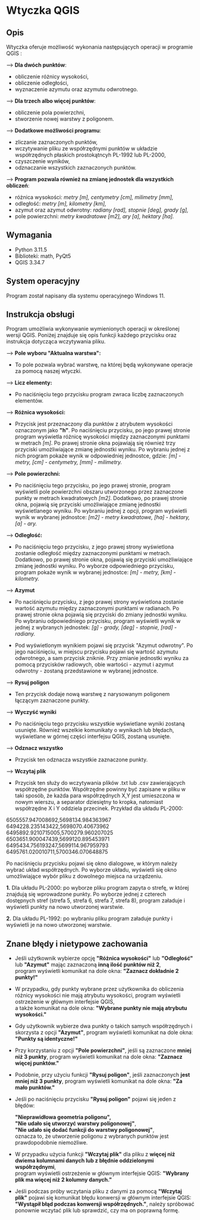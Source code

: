 # Wtyczka QGIS
## Opis
Wtyczka oferuje możliwość wykonania następujących operacji w programie QGIS :

--> **Dla dwóch punktów**:
- obliczenie różnicy wysokości,
- obliczenie odległości,
- wyznaczenie azymutu oraz azymutu odwrotnego.

--> **Dla trzech albo więcej punktów**:
- obliczenie pola powierzchni,
- stworzenie nowej warstwy z poligonem.

--> **Dodatkowe możliwości programu**:
- zliczanie zaznaczonych punktów,
- wczytywanie pliku ze współrzędnymi punktów w układzie współrzędnych płaskich prostokątncyh PL-1992 lub PL-2000,
- czyszczenie wyników,
- odznaczanie wszystkich zaznaczonych punktów.

--> **Program pozwala również na zmianę jednostek dla wszystkich obliczeń**:
- różnica wysokości: *metry [m], centymetry [cm], milimetry [mm],*
- odległość: *metry [m], kilometry [km],*
- azymut oraz azymut odwrotny: *radiany [rad], stopnie [deg], grady [g],*
- pole powierzchni: *metry kwadratowe [m2], ary [a], hektary [ha].*


## Wymagania
- Python 3.11.5
- Biblioteki: math, PyQt5
- QGIS 3.34.7

## System operacyjny
Program został napisany dla systemu operacyjnego Windows 11.

## Instrukcja obsługi
Program umożliwia wykonywanie wymienionych operacji w określonej wersji QGIS. 
Poniżej znajduje się opis funkcji każdego przycisku oraz instrukcja dotycząca wczytywania pliku.

--> **Pole wyboru "Aktualna warstwa":**
- To pole pozwala wybrać warstwę, na której będą wykonywane operacje za pomocą naszej wtyczki.

--> **Licz elementy:**
- Po naciśnięciu tego przycisku program zwraca liczbę zaznaczonych elementów.

--> **Różnica wysokości:**
- Przycisk jest przeznaczony dla punktów z atrybutem wysokości oznaczonym jako **"h"**. Po naciśnięciu przycisku, po jego prawej stronie program wyświetla różnicę wysokości między zaznaczonymi punktami w metrach *[m]*. Po prawej stronie okna pojawiają się również trzy przyciski umożliwiające zmianę jednostki wyniku. Po wybraniu jednej z nich program pokaże wynik w odpowiedniej jednostce, gdzie: *[m] - metry, [cm] - centymetry, [mm] - milimetry.*

--> **Pole powierzchni:**
- Po naciśnięciu tego przycisku, po jego prawej stronie, program wyświetli pole powierzchni obszaru utworzonego przez zaznaczone punkty w metrach kwadratowych *[m2]*. Dodatkowo, po prawej stronie okna, pojawią się przyciski umożliwiające zmianę jednostki wyświetlanego wyniku. Po wybraniu jednej z opcji, program wyświetli wynik w wybranej jednostce: *[m2] - metry kwadratowe, [ha] - hektary, [a] - ary.*

--> **Odległość:**
- Po naciśnięciu tego przycisku, z jego prawej strony wyświetlona zostanie odległość między zaznaczonymi punktami w metrach. Dodatkowo, po prawej stronie okna, pojawią się przyciski umożliwiające zmianę jednostki wyniku. Po wyborze odpowiedniego przycisku, program pokaże wynik w wybranej jednostce: *[m] - metry, [km] - kilometry.*

--> **Azymut**
- Po naciśnięciu przycisku, z jego prawej strony wyświetlona zostanie wartość azymutu między zaznaczonymi punktami w radianach. Po prawej stronie okna pojawią się przyciski do zmiany jednostki wyniku. Po wybraniu odpowiedniego przycisku, program wyświetli wynik w jednej z wybranych jednostek: *[g] - grady, [deg] - stopnie, [rad] - radiany.*

- Pod wyświetlonym wynikiem pojawi się przycisk "Azymut odwrotny". Po jego naciśnięciu, w miejscu przycisku pojawi się wartość azymutu odwrotnego, a sam przycisk zniknie. Przy zmianie jednostki wyniku za pomocą przycisków radiowych, obie wartości - azymut i azymut odwrotny - zostaną przedstawione w wybranej jednostce.

--> **Rysuj poligon**
- Ten przycisk dodaje nową warstwę z narysowanym poligonem łączącym zaznaczone punkty.

--> **Wyczyść wyniki**
- Po naciśnięciu tego przycisku wszystkie wyświetlane wyniki zostaną usunięte. Również wszelkie komunikaty o wynikach lub błędach, wyświetlane w górnej części interfejsu QGIS, zostaną usunięte.

--> **Odznacz wszystko**
- Przycisk ten odznacza wszystkie zaznaczone punkty.

--> **Wczytaj plik**
- Przycisk ten służy do wczytywania plików .txt lub .csv zawierających współrzędne punktów. Współrzędne powinny być zapisane w pliku w taki sposób, że każda para współrzędnych X,Y jest umieszczona w nowym wierszu, a separator dziesiętny to kropka, natomiast współrzędne X i Y oddziela przecinek. Przykład dla układu PL-2000:

6505557.947008692,5698134.984363967  
6494228.235143422,5698070.40673962  
6495892.9210715005,5700279.960207025  
6503651.900047439,5699120.895453971  
6495434.756193247,5699114.967959793  
6495761.020010711,5700346.070648875  

Po naciśnięciu przycisku pojawi się okno dialogowe, w którym należy wybrać układ współrzędnych. Po wyborze układu, wyświetli się okno umożliwiające wybór pliku z dowolnego miejsca na urządzeniu. 

**1.** Dla układu PL-2000: po wyborze pliku program zapyta o strefę, w której znajdują się wprowadzone punkty. Po wyborze jednej z czterech dostępnych stref (strefa 5, strefa 6, strefa 7, strefa 8), program załaduje i wyświetli punkty na nowo utworzonej warstwie.

**2.** Dla układu PL-1992: po wybraniu pliku program załaduje punkty i wyświetli je na nowo utworzonej warstwie. 


## Znane błędy i nietypowe zachowania
- Jeśli użytkownik wybierze opcję **"Różnica wysokości"** lub **"Odległość"** lub **"Azymut"** mając zaznaczoną **inną ilość punktów niż 2**,  
  program wyświetli komunikat na dole okna: **"Zaznacz dokładnie 2 punkty!"**
  
- W przypadku, gdy punkty wybrane przez użytkownika do obliczenia różnicy wysokości nie mają atrybutu wysokości, program wyświetli ostrzeżenie w głównym interfejsie QGIS,  
  a także komunikat na dole okna: **"Wybrane punkty nie mają atrybutu wysokości."**

- Gdy użytkownik wybierze dwa punkty o takich samych współrzędnych i skorzysta z opcji **"Azymut"**, program wyświetli komunikat na dole okna: **"Punkty są identyczne!"**

- Przy korzystaniu z opcji **"Pole powierzchni"**, jeśli są zaznaczone **mniej niż 3 punkty**, program wyświetli komunikat na dole okna: **"Zaznacz więcej punktów."**

- Podobnie, przy użyciu funkcji **"Rysuj poligon"**, jeśli zaznaczonych **jest mniej niż 3 punkty**, program wyświetli komunikat na dole okna: **"Za mało punktów."**

- Jeśli po naciśnięciu przycisku **"Rysuj poligon"** pojawi się jeden z błędów:

	**"Nieprawidłowa geometria poligonu",**  
	**"Nie udało się utworzyć warstwy poligonowej"**,  
	**"Nie udało się dodać funkcji do warstwy poligonowej"**,  
   oznacza to, że utworzenie poligonu z wybranych punktów jest prawdopodobnie niemożliwe.

- W przypadku użycia funkcji **"Wczytaj plik"** dla pliku z **więcej niż dwiema kolumnami danych lub z błędnie oddzielonymi współrzędnymi**,  
  program wyświetli ostrzeżenie w głównym interfejsie QGIS: **"Wybrany plik ma więcej niż 2 kolumny danych."**

- Jeśli podczas próby wczytania pliku z danymi za pomocą **"Wczytaj plik"** pojawi się komunikat błędu konwersji w głównym interfejsie QGIS:  
  **"Wystąpił błąd podczas konwersji współrzędnych."**, należy spróbować ponownie wczytać plik lub sprawdzić, czy ma on poprawną formę.




